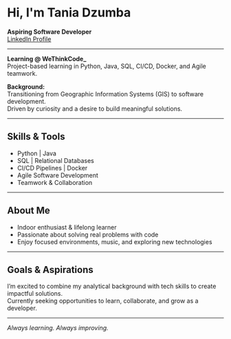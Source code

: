 #  Hi, I'm Tania Dzumba

**Aspiring Software Developer**  
[LinkedIn Profile](https://www.linkedin.com/in/tania-dzumba-a01729149/)

---

**Learning @ WeThinkCode_**  
Project-based learning in Python, Java, SQL, CI/CD, Docker, and Agile teamwork.

**Background:**  
Transitioning from Geographic Information Systems (GIS) to software development.  
Driven by curiosity and a desire to build meaningful solutions.

---

##  Skills & Tools

- Python | Java  
- SQL | Relational Databases  
- CI/CD Pipelines | Docker  
- Agile Software Development  
- Teamwork & Collaboration

---

##  About Me

- Indoor enthusiast & lifelong learner  
- Passionate about solving real problems with code  
- Enjoy focused environments, music, and exploring new technologies

---

##  Goals & Aspirations

I’m excited to combine my analytical background with tech skills to create impactful solutions.  
Currently seeking opportunities to learn, collaborate, and grow as a developer.

---

_Always learning. Always improving._
